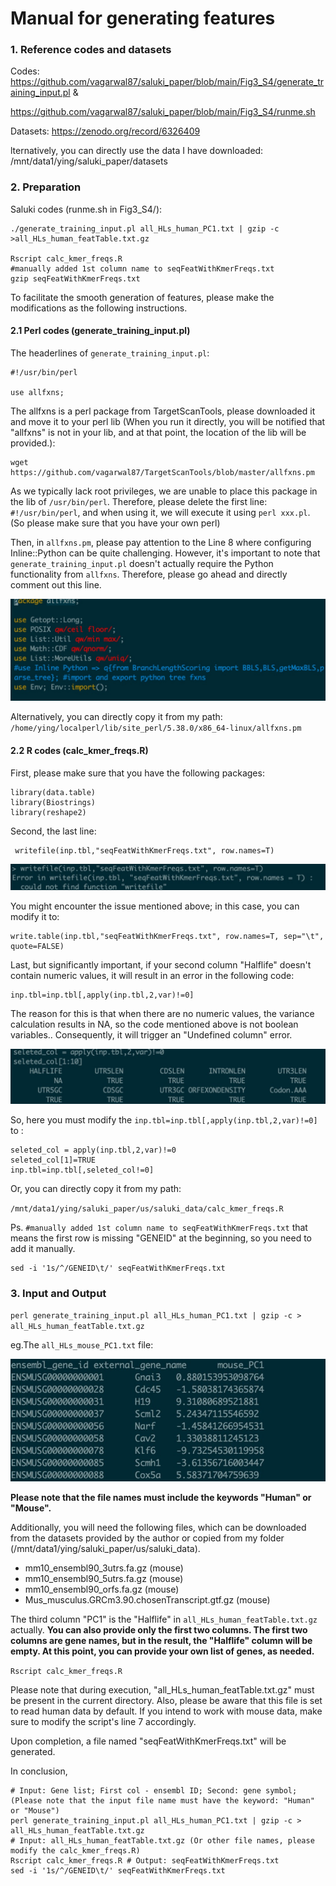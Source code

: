 # Manual for generating features

### 1. Reference codes and datasets

Codes: https://github.com/vagarwal87/saluki_paper/blob/main/Fig3_S4/generate_training_input.pl &

https://github.com/vagarwal87/saluki_paper/blob/main/Fig3_S4/runme.sh

Datasets: https://zenodo.org/record/6326409

lternatively, you can directly use the data I have downloaded: /mnt/data1/ying/saluki_paper/datasets

### 2. Preparation

Saluki codes (runme.sh in Fig3_S4/):

```
./generate_training_input.pl all_HLs_human_PC1.txt | gzip -c >all_HLs_human_featTable.txt.gz

Rscript calc_kmer_freqs.R
#manually added 1st column name to seqFeatWithKmerFreqs.txt
gzip seqFeatWithKmerFreqs.txt
```

To facilitate the smooth generation of features, please make the modifications as the following instructions.

#### 2.1 Perl codes (generate_training_input.pl)

The headerlines of `generate_training_input.pl`:

```
#!/usr/bin/perl

use allfxns;
```

The allfxns is a perl package from TargetScanTools, please downloaded it and move it to your perl lib (When you run it directly, you will be notified that "allfxns" is not in your lib, and at that point, the location of the lib will be provided.):

```
wget https://github.com/vagarwal87/TargetScanTools/blob/master/allfxns.pm
```

As we typically lack root privileges, we are unable to place this package in the lib of `/usr/bin/perl`. Therefore, please delete the first line: `#!/usr/bin/perl`, and when using it, we will execute it using `perl xxx.pl`. (So please make sure that you have your own perl)

Then, in `allfxns.pm`, please pay attention to the Line 8 where configuring Inline::Python can be quite challenging. However, it's important to note that `generate_training_input.pl` doesn't actually require the Python functionality from `allfxns`. Therefore, please go ahead and directly comment out this line.

![](https://github.com/Liying1996/Generate_features/blob/main/Figs/2_1.jpg)

Alternatively, you can directly copy it from my path: `/home/ying/localperl/lib/site_perl/5.38.0/x86_64-linux/allfxns.pm`

#### 2.2 R codes (calc_kmer_freqs.R)

First, please make sure that you have the following packages:

```
library(data.table)
library(Biostrings)
library(reshape2)
```

Second, the last line:

```
 writefile(inp.tbl,"seqFeatWithKmerFreqs.txt", row.names=T)
```

![](https://github.com/Liying1996/Generate_features/blob/main/Figs/2_2_1.jpg)

You might encounter the issue mentioned above; in this case, you can modify it to:

```
write.table(inp.tbl,"seqFeatWithKmerFreqs.txt", row.names=T, sep="\t", quote=FALSE)
```

Last, but significantly important, if your second column "Halflife" doesn't contain numeric values, it will result in an error in the following code:

```
inp.tbl=inp.tbl[,apply(inp.tbl,2,var)!=0]
```

The reason for this is that when there are no numeric values, the variance calculation results in NA, so the code mentioned above is not boolean variables.. Consequently, it will trigger an "Undefined column" error.

![](https://github.com/Liying1996/Generate_features/blob/main/Figs/2_2_2.jpg)

So, here you must modify the `inp.tbl=inp.tbl[,apply(inp.tbl,2,var)!=0]` to :

```
seleted_col = apply(inp.tbl,2,var)!=0
seleted_col[1]=TRUE
inp.tbl=inp.tbl[,seleted_col!=0]
```

Or, you can directly copy it from my path:  

`/mnt/data1/ying/saluki_paper/us/saluki_data/calc_kmer_freqs.R`



Ps. `#manually added 1st column name to seqFeatWithKmerFreqs.txt` that means the first row is missing "GENEID" at the beginning, so you need to add it manually.

```
sed -i '1s/^/GENEID\t/' seqFeatWithKmerFreqs.txt
```



### 3. Input and Output



`perl generate_training_input.pl all_HLs_human_PC1.txt | gzip -c > all_HLs_human_featTable.txt.gz`

eg.The  `all_HLs_mouse_PC1.txt` file:

![](https://github.com/Liying1996/Generate_features/blob/main/Figs/3.jpg)

**Please note that the file names must include the keywords "Human" or "Mouse".**

Additionally, you will need the following files, which can be downloaded from the datasets provided by the author or copied from my folder (/mnt/data1/ying/saluki_paper/us/saluki_data).
- mm10_ensembl90_3utrs.fa.gz (mouse)
- mm10_ensembl90_5utrs.fa.gz (mouse)
- mm10_ensembl90_orfs.fa.gz (mouse)
- Mus_musculus.GRCm3.90.chosenTranscript.gtf.gz (mouse)

The third column "PC1" is the "Halflife" in `all_HLs_human_featTable.txt.gz` actually. **You can also provide only the first two columns. The first two columns are gene names, but in the result, the "Halflife" column will be empty. At this point, you can provide your own list of genes, as needed.**

`Rscript calc_kmer_freqs.R`

Please note that during execution, "all_HLs_human_featTable.txt.gz" must be present in the current directory. Also, please be aware that this file is set to read human data by default. If you intend to work with mouse data, make sure to modify the script's line 7 accordingly.

Upon completion, a file named "seqFeatWithKmerFreqs.txt" will be generated.


In conclusion, 
```
# Input: Gene list; First col - ensembl ID; Second: gene symbol; (Please note that the input file name must have the keyword: "Human" or "Mouse")
perl generate_training_input.pl all_HLs_human_PC1.txt | gzip -c > all_HLs_human_featTable.txt.gz 
# Input: all_HLs_human_featTable.txt.gz (Or other file names, please modify the calc_kmer_freqs.R) 
Rscript calc_kmer_freqs.R # Output: seqFeatWithKmerFreqs.txt
sed -i '1s/^/GENEID\t/' seqFeatWithKmerFreqs.txt
```

